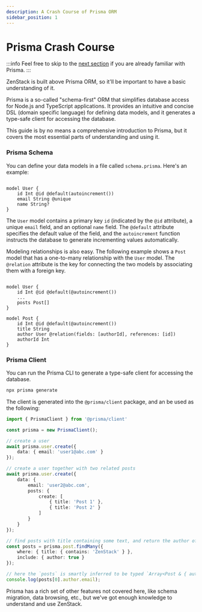 ```yaml
---
description: A Crash Course of Prisma ORM
sidebar_position: 1
---
```

# Prisma Crash Course

:::info
Feel free to skip to the [next section](/docs/intro/zmodel) if you are already familiar with Prisma.
:::

ZenStack is built above Prisma ORM, so it'll be important to have a basic understanding of it.

Prisma is a so-called "schema-first" ORM that simplifies database access for Node.js and TypeScript applications. It provides an intuitive and concise DSL (domain specific language) for defining data models, and it generates a type-safe client for accessing the database.

This guide is by no means a comprehensive introduction to Prisma, but it covers the most essential parts of understanding and using it.

### Prisma Schema

You can define your data models in a file called `schema.prisma`. Here's an example:

```prisma

model User {
    id Int @id @default(autoincrement())
    email String @unique
    name String?
}

```

The `User` model contains a primary key `id` (indicated by the `@id` attribute), a unique `email` field, and an optional `name` field. The `@default` attribute specifies the default value of the field, and the `autoincrement` function instructs the database to generate incrementing values automatically.

Modeling relationships is also easy. The following example shows a `Post` model that has a one-to-many relationship with the `User` model. The `@relation` attribute is the key for connecting the two models by associating them with a foreign key.

```prisma

model User {
    id Int @id @default(@autoincrement())
    ...
    posts Post[]
}

model Post {
    id Int @id @default(@autoincrement())
    title String
    author User @relation(fields: [authorId], references: [id])
    authorId Int
}

```

### Prisma Client

You can run the Prisma CLI to generate a type-safe client for accessing the database.

```bash
npx prisma generate
```

The client is generated into the `@prisma/client` package, and an be used as the following:

```ts
import { PrismaClient } from '@prisma/client'

const prisma = new PrismaClient();

// create a user
await prisma.user.create({
    data: { email: 'user1@abc.com' }
});

// create a user together with two related posts
await prisma.user.create({ 
    data: {
        email: 'user2@abc.com',
        posts: {
            create: [
                { title: 'Post 1' },
                { title: 'Post 2' }
            ]
        }
    }
});

// find posts with title containing some text, and return the author of each post together
const posts = prisma.post.findMany({
    where: { title: { contains: 'ZenStack' } },
    include: { author: true }
});

// here the `posts` is smartly inferred to be typed `Array<Post & { author: User }>`
console.log(posts[0].author.email);
```

Prisma has a rich set of other features not covered here, like schema migration, data browsing, etc., but we've got enough knowledge to understand and use ZenStack.
